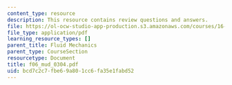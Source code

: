 ```yaml
---
content_type: resource
description: This resource contains review questions and answers.
file: https://ol-ocw-studio-app-production.s3.amazonaws.com/courses/16-01-unified-engineering-i-ii-iii-iv-fall-2005-spring-2006/bcd7c2c7fbe69a801cc6fa35e1fabd52_f06_mud_0304.pdf
file_type: application/pdf
learning_resource_types: []
parent_title: Fluid Mechanics
parent_type: CourseSection
resourcetype: Document
title: f06_mud_0304.pdf
uid: bcd7c2c7-fbe6-9a80-1cc6-fa35e1fabd52
---
```

